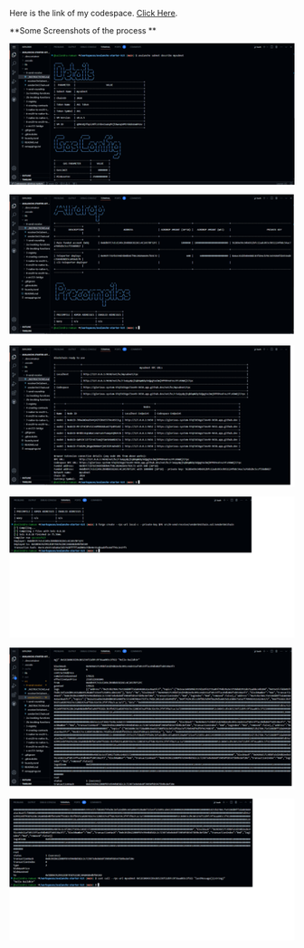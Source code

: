 Here is the link of my codespace. [Click Here](https://glorious-system-97q55656gx73xv49.github.dev/ "Click Here").

**Some Screenshots of the process
**

![](avalanche-1.png)

![](avalanche-2.png)

![](avalanche-3.png)

![](avalanche-4.png)

![](avalanche-5.png)

![](avalanche-6.png)
